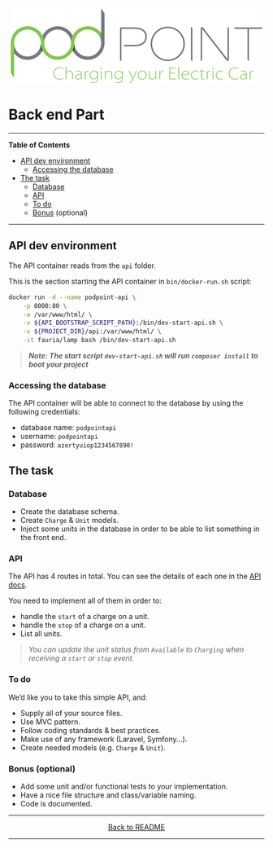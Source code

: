 <p align="center">
    <img alt="Pod Point" height="150" src="../support/logo.png" title="Pod Point" width="498" />
</p>

# Back end Part

***

**Table of Contents**

* [API dev environment](#api-dev-environment)
    * [Accessing the database](#api-dev-environment--accessing-db)
* [The task](#the-task)
    * [Database](#the-task--db)
    * [API](#the-task--api)
    * [To do](#the-task--to-do)
    * [Bonus](#the-task--bonus) (optional)

***

<a id="api-dev-environment"></a>
## API dev environment

The API container reads from the `api` folder.

This is the section starting the API container in `bin/docker-run.sh` script:

```bash
docker run -d --name podpoint-api \
    -p 8000:80 \
    -w /var/www/html/ \
    -v ${API_BOOTSTRAP_SCRIPT_PATH}:/bin/dev-start-api.sh \
    -v ${PROJECT_DIR}/api:/var/www/html/ \
    -it fauria/lamp bash /bin/dev-start-api.sh
```

> ***Note: The start script `dev-start-api.sh` will run `composer install` to boot your project***

<a id="api-dev-environment--accessing-db"></a>
### Accessing the database

The API container will be able to connect to the database by using the following credentials:
* database name: `podpointapi`
* username: `podpointapi`
* password: `azertyuiop1234567890!`

<a id="the-task"></a>
## The task

<a id="the-task--db"></a>
### Database
* Create the database schema.
* Create `Charge` & `Unit` models.
* Inject some units in the database in order to be able to list something in the front end.

<a id="the-task--api"></a>
### API
The API has 4 routes in total.
You can see the details of each one in the [API docs](http://localhost:8001/).

You need to implement all of them in order to:
* handle the `start` of a charge on a unit.
* handle the `stop` of a charge on a unit.
* List all units.

> *You can update the unit status from `Available` to `Charging` when receiving a `start` or `stop` event.*

<a id="the-task--to-do"></a>
### To do

We’d like you to take this simple API, and:
* Supply all of your source files.
* Use MVC pattern.
* Follow coding standards & best practices.
* Make use of any framework (Laravel, Symfony...).
* Create needed models (e.g. `Charge` & `Unit`).

<a id="the-task--bonus"></a>
### Bonus (optional)

* Add some unit and/or functional tests to your implementation.
* Have a nice file structure and class/variable naming.
* Code is documented.

***

<p align="center">
    <a href="../README.md">
        Back to README
    </a>
</p>

***
